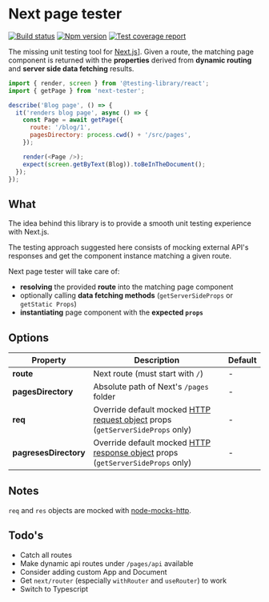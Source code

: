 # Next page tester

[![Build status][ci-badge]][ci]
[![Npm version][npm-badge]][npm]
[![Test coverage report][coveralls-badge]][coveralls]

The missing unit testing tool for [Next.js][next-github]]. Given a route, the matching page component is returned with the **properties** derived from **dynamic routing** and **server side data fetching** results.

```js
import { render, screen } from '@testing-library/react';
import { getPage } from 'next-tester';

describe('Blog page', () => {
  it('renders blog page', async () => {
    const Page = await getPage({
      route: '/blog/1',
      pagesDirectory: process.cwd() + '/src/pages',
    });

    render(<Page />);
    expect(screen.getByText(Blog)).toBeInTheDocument();
  });
});
```

## What

The idea behind this library is to provide a smooth unit testing experience with Next.js.

The testing approach suggested here consists of mocking external API's responses and get the component instance matching a given route.

Next page tester will take care of:

- **resolving** the provided **route** into the matching page component
- optionally calling **data fetching methods** (`getServerSideProps` or `getStatic Props`)
- **instantiating** page component with the **expected `props`**

## Options

| Property              | Description                                                                                | Default |
| --------------------- | ------------------------------------------------------------------------------------------ | ------- |
| **route**             | Next route (must start with `/`)                                                           | -       |
| **pagesDirectory**    | Absolute path of Next's `/pages` folder                                                    | -       |
| **req**               | Override default mocked [HTTP request object][req-docs] props (`getServerSideProps` only)  | -       |
| **pagresesDirectory** | Override default mocked [HTTP response object][res-docs] props (`getServerSideProps` only) | -       |

## Notes

`req` and `res` objects are mocked with [node-mocks-http][node-mocks-http].

## Todo's

- Catch all routes
- Make dynamic api routes under `/pages/api` available
- Consider adding custom App and Document
- Get `next/router` (especially `withRouter` and `useRouter`) to work
- Switch to Typescript

[ci]: https://travis-ci.com/toomuchdesign/next-page-tester
[ci-badge]: https://travis-ci.com/toomuchdesign/next-page-tester.svg?branch=master
[npm]: https://www.npmjs.com/package/next-page-tester
[npm-badge]: https://img.shields.io/npm/v/next-page-tester.svg
[coveralls-badge]: https://coveralls.io/repos/github/toomuchdesign/next-page-tester/badge.svg?branch=master
[coveralls]: https://coveralls.io/github/toomuchdesign/next-page-tester?branch=master
[next-github]: https://nextjs.org/
[req-docs]: https://nodejs.org/api/http.html#http_class_http_clientrequest
[res-docs]: https://nodejs.org/api/http.html#http_class_http_serverresponse
[node-mocks-http]: https://www.npmjs.com/package/node-mocks-http

